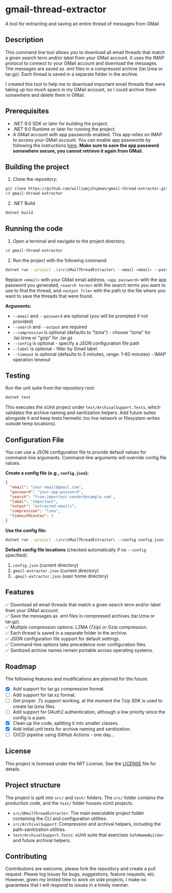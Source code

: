 # gmail-thread-extractor

A tool for extracting and saving an entire thread of messages from GMail

## Description

This command line tool allows you to download all email threads that match a given search term and/or label from your GMail account. It uses the IMAP protocol to connect to your GMail account and download the messages. The messages are saved as .eml files in a compressed archive (tar.lzma or tar.gz). Each thread is saved in a separate folder in the archive.

I created this tool to help me to download important email threads that were taking up too much space in my GMail account, so I could archive them somewhere and delete them in GMail.

## Prerequisites

- .NET 9.0 SDK or later for building the project.
- .NET 9.0 Runtime or later for running the project.
- A GMail account with app passwords enabled. This app relies on IMAP to access your GMail account. You can enable app passwords by following the instructions [here](https://myaccount.google.com/apppasswords). **Make sure to save the app password somewhere secure, you cannot retrieve it again from GMail.**

## Building the project

1. Clone the repository:

```bash
git clone https://github.com/williamjshipman/gmail-thread-extractor.git
cd gmail-thread-extractor
```

2. .NET Build

```bash
dotnet build
```

## Running the code

1. Open a terminal and navigate to the project directory.

```bash
cd gmail-thread-extractor
```

2. Run the project with the following command:

```bash
dotnet run --project .\src\GMailThreadExtractor\ --email <email> --password <app password> --search "<search terms>" --output <output file> --compression <lzma|gzip> --timeout <minutes>
```

Replace `<email>` with your GMail email address, `<app password>` with the app password you generated, `<search terms>` with the search terms you want to use to find the thread, and `<output file>` with the path to the file where you want to save the threads that were found.

**Arguments:**
- `--email` and `--password` are optional (you will be prompted if not provided)
- `--search` and `--output` are required
- `--compression` is optional (defaults to "lzma") - choose "lzma" for .tar.lzma or "gzip" for .tar.gz
- `--config` is optional - specify a JSON configuration file path
- `--label` is optional - filter by Gmail label
- `--timeout` is optional (defaults to 5 minutes, range: 1-60 minutes) - IMAP operation timeout

## Testing

Run the unit suite from the repository root:

```bash
dotnet test
```

This executes the xUnit project under `test/ArchivalSupport.Tests`, which validates the archive naming and sanitization helpers. Add future suites alongside it and keep tests hermetic (no live network or filesystem writes outside temp locations).

## Configuration File

You can use a JSON configuration file to provide default values for command-line arguments. Command-line arguments will override config file values.

**Create a config file (e.g., `config.json`):**

```json
{
  "email": "your-email@gmail.com",
  "password": "your-app-password",
  "search": "from:important-sender@example.com",
  "label": "Important",
  "output": "extracted-emails",
  "compression": "lzma",
  "timeoutMinutes": 5
}
```

**Use the config file:**

```bash
dotnet run --project .\src\GMailThreadExtractor\ --config config.json
```

**Default config file locations** (checked automatically if no `--config` specified):
1. `config.json` (current directory)
2. `gmail-extractor.json` (current directory)
3. `.gmail-extractor.json` (user home directory)

## Features

:white_check_mark: Download all email threads that match a given search term and/or label from your GMail account.\
:white_check_mark: Save the messages as .eml files in compressed archives (tar.lzma or tar.gz).\
:white_check_mark: Multiple compression options: LZMA (7zip) or Gzip compression.\
:white_check_mark: Each thread is saved in a separate folder in the archive.\
:white_check_mark: JSON configuration file support for default settings.\
:white_check_mark: Command-line options take precedence over configuration files.\
:white_check_mark: Sanitized archive names remain portable across operating systems.

## Roadmap

The following features and modifications are planned for the future:

- [x] Add support for tar.gz compression format.
- [ ] Add support for tar.xz format.
- [ ] Get proper .7z support working, at the moment the 7zip SDK is used to create tar.lzma files.
- [ ] Add support for OAuth2 authentication, although a low priority since the config is a pain.
- [x] Clean up the code, splitting it into smaller classes.
- [x] Add initial unit tests for archive naming and sanitization.
- [ ] CI/CD pipeline using GitHub Actions - one day...

## License

This project is licensed under the MIT License. See the [LICENSE](LICENSE) file for details.

## Project structure

The project is split into `src/` and `test/` folders. The `src/` folder contains the production code, and the `test/` folder houses xUnit projects.

- `src/GMailThreadExtractor`: The main executable project folder containing the CLI and configuration utilities.
- `src/ArchivalSupport`: Compression and archival helpers, including the path-sanitization utilities.
- `test/ArchivalSupport.Tests`: xUnit suite that exercises `SafeNameBuilder` and future archival helpers.

## Contributing

Contributions are welcome, please fork the repository and create a pull request. Please log issues for bugs, suggestions, feature requests, etc. However, given my limited time to work on side projects, I make no guarantees that I will respond to issues in a timely manner.
